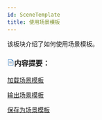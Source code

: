 ```yaml
---
id: SceneTemplate
title: 使用场景模板  
---  
```

该板块介绍了如何使用场景模板。

### ![](../../img/read.gif)内容提要：

 [加载场景模板](Scenes_LoadTempl)

 [输出场景模板](Scene_SaveTempl)

 [保存为场景模板](DTv_StyleSave)





